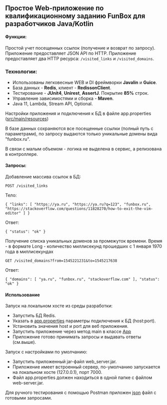 ##  Простое Web-приложение по квалификационному заданию FunBox для разработчиков Java/Kotlin

#### Функции:
Простой учет посещенных ссылок (получение и возврат по запросу).
Приложение предоставляет JSON API по HTTP. 
Приложение предоставляет два HTTP ресурса: `/visited_links` и `/visited_domains`.

### Технологии:
* Использованы легковесные WEB и DI фреймворки **Javalin** и **Guice**.
* База данных - **Redis**, клиент - **RedissonClient**.
* Тестирование - **JUnit4**, **Unirest**, **AssertJ**. Покрытие **85%** строк.
* Управление зависимостями и сборка - **Maven**.
* Java 11, Lambda, Stream API, Optional.

Настройки приложения и подключения к БД в файле app.properties ([src/main/resources](app.properties))

В базе данных сохраняются все посещенные ссылки (полный путь с параметрами), по запросу выдаются только уникальные домены вида 
"funbox.ru".

В связи с малым объемом - логика не выделена в сервис, а релизована в контроллере.

#### Запросы:

Добавление массива ссылок в БД:

`POST /visited_links`

Тело:

`{
"links": [
"https://ya.ru",
"https://ya.ru?q=123",
"funbox.ru",
"https://stackoverflow.com/questions/11828270/how-to-exit-the-vim-editor"
]
}`

Ответ:

`{
"status": "ok"
}`

Получение списка уникальных доменов за промежуток времени. Время - в формате Long - количество 
миллисекунд прошедших с 1 января 1970 года в миллисекундах

`GET /visited_domains?from=1545221231&to=1545217638`

Ответ:

`{
"domains": [
"ya.ru",
"funbox.ru",
"stackoverflow.com"
],
"status": "ok"
}`

#### Использование
Запуск на локальном хосте из среды разработки:
* Запустить БД Redis.
* Указать в [app.properties](app.properties) параметры подключения к БД (host:port).
* Установить значения host и port для веб приложения.
* Запустить приложение через метод main в классе [App](src/main/java/ru/list/surkovr/App.java)
* Приложение готово принимать запросы и выдавать ответы (см.выше).

Запуск с настройками по умолчанию:
* Запустить приложенный jar-файл web_server.jar.
* Приложение имеет встроенный сервер, по-умолчанию запускается на локальном хосте (127.0.0.1), порт 7000.
* Файл app.properties должен находиться в одной папке с файлом web-server.jar.

Для ручного тестирования с помощью Postman приложен [json](FunBoxRedis.postman_collection.json) файл с готовыми запросами.